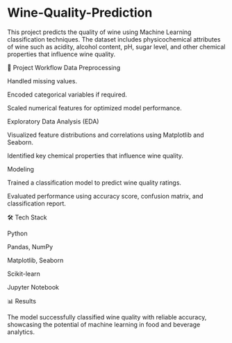 # Wine-Quality-Prediction

This project predicts the quality of wine using Machine Learning classification techniques. The dataset includes physicochemical attributes of wine such as acidity, alcohol content, pH, sugar level, and other chemical properties that influence wine quality.

📌 Project Workflow
Data Preprocessing

Handled missing values.

Encoded categorical variables if required.

Scaled numerical features for optimized model performance.

Exploratory Data Analysis (EDA)

Visualized feature distributions and correlations using Matplotlib and Seaborn.

Identified key chemical properties that influence wine quality.

Modeling

Trained a classification model to predict wine quality ratings.

Evaluated performance using accuracy score, confusion matrix, and classification report.

🛠️ Tech Stack

Python

Pandas, NumPy

Matplotlib, Seaborn

Scikit-learn

Jupyter Notebook

📊 Results

The model successfully classified wine quality with reliable accuracy, showcasing the potential of machine learning in food and beverage analytics.
